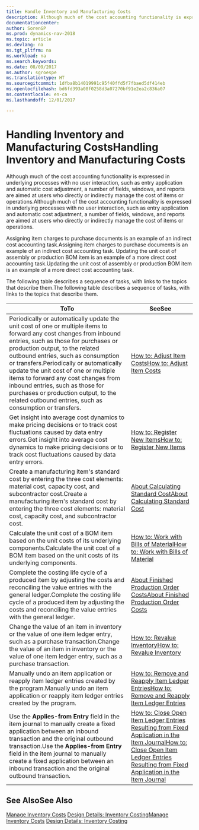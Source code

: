 ```yaml
---
title: Handle Inventory and Manufacturing Costs
description: Although much of the cost accounting functionality is expressed in underlying processes with no user interaction, such as entry application and automatic cost adjustment, a number of fields, windows, and reports are aimed at users who directly or indirectly manage the cost of items or operations.
documentationcenter: 
author: SorenGP
ms.prod: dynamics-nav-2018
ms.topic: article
ms.devlang: na
ms.tgt_pltfrm: na
ms.workload: na
ms.search.keywords: 
ms.date: 08/09/2017
ms.author: sgroespe
ms.translationtype: HT
ms.sourcegitcommit: 1dfba8b14019991c95f40ffd5f7fbaed5df414eb
ms.openlocfilehash: bd6fd393a08f0258d3a07270bf91e2ea2c836a07
ms.contentlocale: en-ca
ms.lasthandoff: 12/01/2017

---
```

# <a name="handling-inventory-and-manufacturing-costs"></a><span data-ttu-id="55079-103">Handling Inventory and Manufacturing Costs</span><span class="sxs-lookup"><span data-stu-id="55079-103">Handling Inventory and Manufacturing Costs</span></span>
<span data-ttu-id="55079-104">Although much of the cost accounting functionality is expressed in underlying processes with no user interaction, such as entry application and automatic cost adjustment, a number of fields, windows, and reports are aimed at users who directly or indirectly manage the cost of items or operations.</span><span class="sxs-lookup"><span data-stu-id="55079-104">Although much of the cost accounting functionality is expressed in underlying processes with no user interaction, such as entry application and automatic cost adjustment, a number of fields, windows, and reports are aimed at users who directly or indirectly manage the cost of items or operations.</span></span>  

 <span data-ttu-id="55079-105">Assigning item charges to purchase documents is an example of an indirect cost accounting task.</span><span class="sxs-lookup"><span data-stu-id="55079-105">Assigning item charges to purchase documents is an example of an indirect cost accounting task.</span></span> <span data-ttu-id="55079-106">Updating the unit cost of assembly or production BOM item is an example of a more direct cost accounting task.</span><span class="sxs-lookup"><span data-stu-id="55079-106">Updating the unit cost of assembly or production BOM item is an example of a more direct cost accounting task.</span></span>  

 <span data-ttu-id="55079-107">The following table describes a sequence of tasks, with links to the topics that describe them.</span><span class="sxs-lookup"><span data-stu-id="55079-107">The following table describes a sequence of tasks, with links to the topics that describe them.</span></span>   

|<span data-ttu-id="55079-108">**To**</span><span class="sxs-lookup"><span data-stu-id="55079-108">**To**</span></span>|<span data-ttu-id="55079-109">**See**</span><span class="sxs-lookup"><span data-stu-id="55079-109">**See**</span></span>|  
|------------|-------------|  
|<span data-ttu-id="55079-110">Periodically or automatically update the unit cost of one or multiple items to forward any cost changes from inbound entries, such as those for purchases or production output, to the related outbound entries, such as consumption or transfers.</span><span class="sxs-lookup"><span data-stu-id="55079-110">Periodically or automatically update the unit cost of one or multiple items to forward any cost changes from inbound entries, such as those for purchases or production output, to the related outbound entries, such as consumption or transfers.</span></span>|[<span data-ttu-id="55079-111">How to: Adjust Item Costs</span><span class="sxs-lookup"><span data-stu-id="55079-111">How to: Adjust Item Costs</span></span>](inventory-how-adjust-item-costs.md)|  
|<span data-ttu-id="55079-112">Get insight into average cost dynamics to make pricing decisions or to track cost fluctuations caused by data entry errors.</span><span class="sxs-lookup"><span data-stu-id="55079-112">Get insight into average cost dynamics to make pricing decisions or to track cost fluctuations caused by data entry errors.</span></span>|[<span data-ttu-id="55079-113">How to: Register New Items</span><span class="sxs-lookup"><span data-stu-id="55079-113">How to: Register New Items</span></span>](inventory-how-register-new-items.md)|  
|<span data-ttu-id="55079-114">Create a manufacturing item's standard cost by entering the three cost elements: material cost, capacity cost, and subcontractor cost.</span><span class="sxs-lookup"><span data-stu-id="55079-114">Create a manufacturing item's standard cost by entering the three cost elements: material cost, capacity cost, and subcontractor cost.</span></span>|[<span data-ttu-id="55079-115">About Calculating Standard Cost</span><span class="sxs-lookup"><span data-stu-id="55079-115">About Calculating Standard Cost</span></span>](finance-about-calculating-standard-cost.md)|  
|<span data-ttu-id="55079-116">Calculate the unit cost of a BOM item based on the unit costs of its underlying components.</span><span class="sxs-lookup"><span data-stu-id="55079-116">Calculate the unit cost of a BOM item based on the unit costs of its underlying components.</span></span>|[<span data-ttu-id="55079-117">How to: Work with Bills of Material</span><span class="sxs-lookup"><span data-stu-id="55079-117">How to: Work with Bills of Material</span></span>](inventory-how-work-BOMs.md)|  
|<span data-ttu-id="55079-118">Complete the costing life cycle of a produced item by adjusting the costs and reconciling the value entries with the general ledger.</span><span class="sxs-lookup"><span data-stu-id="55079-118">Complete the costing life cycle of a produced item by adjusting the costs and reconciling the value entries with the general ledger.</span></span>|[<span data-ttu-id="55079-119">About Finished Production Order Costs</span><span class="sxs-lookup"><span data-stu-id="55079-119">About Finished Production Order Costs</span></span>](finance-about-finished-production-order-costs.md)|  
|<span data-ttu-id="55079-120">Change the value of an item in inventory or the value of one item ledger entry, such as a purchase transaction.</span><span class="sxs-lookup"><span data-stu-id="55079-120">Change the value of an item in inventory or the value of one item ledger entry, such as a purchase transaction.</span></span>|[<span data-ttu-id="55079-121">How to: Revalue Inventory</span><span class="sxs-lookup"><span data-stu-id="55079-121">How to: Revalue Inventory</span></span>](inventory-how-revalue-inventory.md)|
|<span data-ttu-id="55079-122">Manually undo an item application or reapply item ledger entries created by the program.</span><span class="sxs-lookup"><span data-stu-id="55079-122">Manually undo an item application or reapply item ledger entries created by the program.</span></span>|[<span data-ttu-id="55079-123">How to: Remove and Reapply Item Ledger Entries</span><span class="sxs-lookup"><span data-stu-id="55079-123">How to: Remove and Reapply Item Ledger Entries</span></span>](finance-how-to-remove-and-reapply-item-entries.md)|  
|<span data-ttu-id="55079-124">Use the **Applies-from Entry** field in the item journal to manually create a fixed application between an inbound transaction and the original outbound transaction.</span><span class="sxs-lookup"><span data-stu-id="55079-124">Use the **Applies-from Entry** field in the item journal to manually create a fixed application between an inbound transaction and the original outbound transaction.</span></span>|[<span data-ttu-id="55079-125">How to: Close Open Item Ledger Entries Resulting from Fixed Application in the Item Journal</span><span class="sxs-lookup"><span data-stu-id="55079-125">How to: Close Open Item Ledger Entries Resulting from Fixed Application in the Item Journal</span></span>](finance-how-to-close-open-item-ledger-entries-resulting-from-fixed-application-in-the-item-journal.md)|  

## <a name="see-also"></a><span data-ttu-id="55079-126">See Also</span><span class="sxs-lookup"><span data-stu-id="55079-126">See Also</span></span>  
<span data-ttu-id="55079-127">[Manage Inventory Costs](finance-manage-inventory-costs.md)
[Design Details: Inventory Costing](design-details-inventory-costing.md)</span><span class="sxs-lookup"><span data-stu-id="55079-127">[Manage Inventory Costs](finance-manage-inventory-costs.md)
[Design Details: Inventory Costing](design-details-inventory-costing.md)</span></span>

